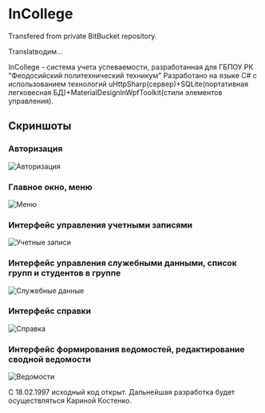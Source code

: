# InCollege
Transfered from private BitBucket repository.

Translatводим...

InCollege - система учета успеваемости, разработанная для ГБПОУ РК "Феодосийский политехнический техникум"
Разработано на языке C# с использованием технологий uHttpSharp(сервер)+SQLite(портативная легковесная БД)+MaterialDesignInWpfToolkit(стили элементов управления).

## Скриншоты
### Авторизация
![Авторизация](https://github.com/muhametshin1997/InCollege/blob/master/Screens/1.png)
### Главное окно, меню
![Меню](https://github.com/muhametshin1997/InCollege/blob/master/Screens/2.png)
### Интерфейс управления учетными записями
![Учетные записи](https://github.com/muhametshin1997/InCollege/blob/master/Screens/3.png)
### Интерфейс управления служебными данными, список групп и студентов в группе
![Служебные данные](https://github.com/muhametshin1997/InCollege/blob/master/Screens/4.png)
### Интерфейс справки
![Справка](https://github.com/muhametshin1997/InCollege/blob/master/Screens/5.png)
### Интерфейс формирования ведомостей, редактирование сводной ведомости
![Ведомости](https://github.com/muhametshin1997/InCollege/blob/master/Screens/6.png)

С 18.02.1997 исходный код открыт. Дальнейшая разработка будет осуществляться Кариной Костенко.
